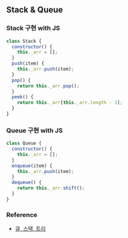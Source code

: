 ## Stack & Queue

### Stack 구현 with JS
```javascript
class Stack {
  constructor() {
    this._arr = [];
  }
  push(item) {
    this._arr.push(item);
  }
  pop() {
    return this._arr.pop();
  }
  peek() {
    return this._arr[this._arr.length - 1];
  }
}
```

### Queue 구현 with JS
```javascript
class Queue {
  constructor() {
    this._arr = [];
  }
  enqueue(item) {
    this._arr.push(item);
  }
  dequeue() {
    return this._arr.shift();
  }
}
```

### Reference
- [큐, 스택, 트리](https://helloworldjavascript.net/pages/282-data-structures.html)